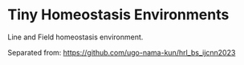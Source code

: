 # Tiny Homeostasis Environments
Line and Field homeostasis environment.

Separated from: https://github.com/ugo-nama-kun/hrl_bs_ijcnn2023
